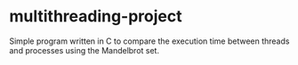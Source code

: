# multithreading-project
Simple program written in C to compare the execution time between threads and processes using the Mandelbrot set.
